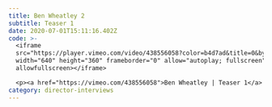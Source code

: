 ```yaml
---
title: Ben Wheatley 2
subtitle: Teaser 1
date: 2020-07-01T15:11:16.402Z
code: >-
  <iframe
  src="https://player.vimeo.com/video/438556058?color=b4d7ad&title=0&byline=0&portrait=0"
  width="640" height="360" frameborder="0" allow="autoplay; fullscreen"
  allowfullscreen></iframe>

  <p><a href="https://vimeo.com/438556058">Ben Wheatley | Teaser 1</a> from <a href="https://vimeo.com/olliejenkins">Ollie Jenkins</a> on <a href="https://vimeo.com">Vimeo</a>.</p>
category: director-interviews
---
```


